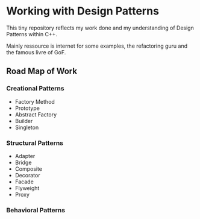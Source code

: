 # Working with Design Patterns

This tiny repository reflects my work done and my understanding of Design Patterns within C++.

Mainly ressource is internet for some examples, the refactoring guru and the famous livre of GoF.

## Road Map of Work

### Creational Patterns

- Factory Method
- Prototype
- Abstract Factory
- Builder
- Singleton

### Structural Patterns

- Adapter
- Bridge
- Composite
- Decorator
- Facade
- Flyweight
- Proxy
  
### Behavioral Patterns
